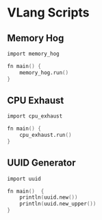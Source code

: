 # VLang Scripts

## Memory Hog

```v
import memory_hog

fn main() {
    memory_hog.run()
}
```

## CPU Exhaust

```v
import cpu_exhaust

fn main() {
    cpu_exhaust.run()
}
```

## UUID Generator

```v
import uuid

fn main()  {
	println(uuid.new())
	println(uuid.new_upper())
}
```
